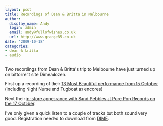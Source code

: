 ```yaml
---
layout: post
title: Recordings of Dean & Britta in Melbourne
author:
  display_name: Andy
  login: admin
  email: andy@fullofwishes.co.uk
  url: http://www.grange85.co.uk
date: '2009-10-18'
categories:
- dean & britta
- audio
---
```

<p>Two recordings from Dean & Britta's trip to Melbourne have just turned up on bittorrent site Dimeadozen.</p>
<p>First up a recording of their <a href="http://www.dimeadozen.org/torrents-details.php?id=271873">13 Most Beautiful performance from 15 October</a> (including Night Nurse and Tugboat as encores)</p>
<p>Next their <a href="http://www.dimeadozen.org/torrents-details.php?id=271875">in-store appearance with Sand Pebbles at Pure Pop Records on the 17 October</a>.</p>
<p>I've only given a quick listen to a couple of tracks but both sound very good. Registration needed to download from <a href="http://www.dimeadozen.org">DIME</a>.</p>
